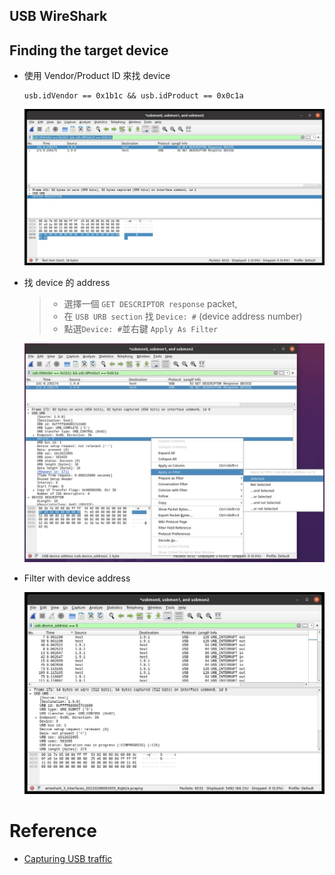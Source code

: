USB WireShark
---

## Finding the target device

+ 使用 Vendor/Product ID 來找 device

    ```
    usb.idVendor == 0x1b1c && usb.idProduct == 0x0c1a
    ```

    ![wireshark_filter_usb_uid](wireshark_filter_usb_uid.jpg)

+ 找 device 的 address
    > + 選擇一個 `GET DESCRIPTOR response` packet,
    > + 在 `USB URB section` 找 `Device: #` (device address number)
    > + 點選`Device: #`並右鍵 `Apply As Filter`

    ![wireshark_get_usb_addr](wireshark_get_usb_addr.jpg)

+ Filter with device address

    ![wireshark_filter_usb_addr](wireshark_filter_usb_addr.jpg)

# Reference

+ [Capturing USB traffic](https://github.com/liquidctl/liquidctl/blob/main/docs/developer/capturing-usb-traffic.md#finding-the-target-device)
